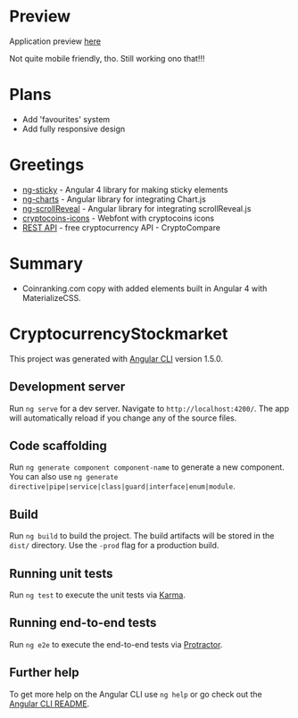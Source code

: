 # Preview
Application preview [here](https://sebamed.github.io/cryptocurrency-stockmarket/)

Not quite mobile friendly, tho. Still working ono that!!! 

# Plans
- Add 'favourites' system
- Add fully responsive design

# Greetings
- [ng-sticky](https://github.com/jonasmedeiros/ng-sticky) - Angular 4 library for making sticky elements
- [ng-charts](https://github.com/valor-software/ng2-charts) - Angular library for integrating Chart.js
- [ng-scrollReveal](https://github.com/tinesoft/ng-scrollreveal) - Angular library for integrating scrollReveal.js
- [cryptocoins-icons](https://github.com/allienworks/cryptocoins) - Webfont with cryptocoins icons
- [REST API](https://www.cryptocompare.com/api/) - free cryptocurrency API - CryptoCompare

# Summary
- Coinranking.com copy with added elements built in Angular 4 with MaterializeCSS.

# CryptocurrencyStockmarket

This project was generated with [Angular CLI](https://github.com/angular/angular-cli) version 1.5.0.

## Development server

Run `ng serve` for a dev server. Navigate to `http://localhost:4200/`. The app will automatically reload if you change any of the source files.

## Code scaffolding

Run `ng generate component component-name` to generate a new component. You can also use `ng generate directive|pipe|service|class|guard|interface|enum|module`.

## Build

Run `ng build` to build the project. The build artifacts will be stored in the `dist/` directory. Use the `-prod` flag for a production build.

## Running unit tests

Run `ng test` to execute the unit tests via [Karma](https://karma-runner.github.io).

## Running end-to-end tests

Run `ng e2e` to execute the end-to-end tests via [Protractor](http://www.protractortest.org/).

## Further help

To get more help on the Angular CLI use `ng help` or go check out the [Angular CLI README](https://github.com/angular/angular-cli/blob/master/README.md).
